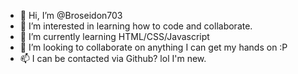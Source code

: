 - 👋 Hi, I’m @Broseidon703
- 👀 I’m interested in learning how to code and collaborate.
- 🌱 I’m currently learning HTML/CSS/Javascript
- 💞️ I’m looking to collaborate on anything I can get my hands on :P
- 📫 I can be contacted via Github? lol I'm new.

<!---
Broseidon703/Broseidon703 is a ✨ special ✨ repository because its `README.md` (this file) appears on your GitHub profile.
You can click the Preview link to take a look at your changes.
--->
